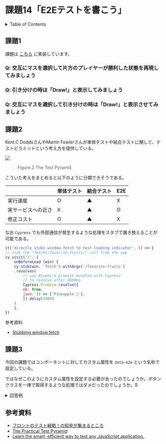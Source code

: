 # 課題14「E2Eテストを書こう」

<!-- START doctoc generated TOC please keep comment here to allow auto update -->
<!-- DON'T EDIT THIS SECTION, INSTEAD RE-RUN doctoc TO UPDATE -->
<details>
<summary>Table of Contents</summary>

- [課題1](#%E8%AA%B2%E9%A1%8C1)
  - [Q: 交互にマスを選択して片方のプレイヤーが勝利した状態を再現してみましょう](#q-%E4%BA%A4%E4%BA%92%E3%81%AB%E3%83%9E%E3%82%B9%E3%82%92%E9%81%B8%E6%8A%9E%E3%81%97%E3%81%A6%E7%89%87%E6%96%B9%E3%81%AE%E3%83%97%E3%83%AC%E3%82%A4%E3%83%A4%E3%83%BC%E3%81%8C%E5%8B%9D%E5%88%A9%E3%81%97%E3%81%9F%E7%8A%B6%E6%85%8B%E3%82%92%E5%86%8D%E7%8F%BE%E3%81%97%E3%81%A6%E3%81%BF%E3%81%BE%E3%81%97%E3%82%87%E3%81%86)
  - [Q: 引き分けの時は「Draw!」と表示してみましょう](#q-%E5%BC%95%E3%81%8D%E5%88%86%E3%81%91%E3%81%AE%E6%99%82%E3%81%AFdraw%E3%81%A8%E8%A1%A8%E7%A4%BA%E3%81%97%E3%81%A6%E3%81%BF%E3%81%BE%E3%81%97%E3%82%87%E3%81%86)
  - [Q: 交互にマスを選択して引き分けの時は「Draw!」と表示させてみましょう](#q-%E4%BA%A4%E4%BA%92%E3%81%AB%E3%83%9E%E3%82%B9%E3%82%92%E9%81%B8%E6%8A%9E%E3%81%97%E3%81%A6%E5%BC%95%E3%81%8D%E5%88%86%E3%81%91%E3%81%AE%E6%99%82%E3%81%AFdraw%E3%81%A8%E8%A1%A8%E7%A4%BA%E3%81%95%E3%81%9B%E3%81%A6%E3%81%BF%E3%81%BE%E3%81%97%E3%82%87%E3%81%86)
- [課題2](#%E8%AA%B2%E9%A1%8C2)
- [課題3](#%E8%AA%B2%E9%A1%8C3)
- [参考資料](#%E5%8F%82%E8%80%83%E8%B3%87%E6%96%99)

</details>
<!-- END doctoc generated TOC please keep comment here to allow auto update -->

## 課題1

課題は [こちら](https://github.com/KeisukeShimokawa/react-tutorial-typescript) に実装しています。

### Q: 交互にマスを選択して片方のプレイヤーが勝利した状態を再現してみましょう

### Q: 引き分けの時は「Draw!」と表示してみましょう

### Q: 交互にマスを選択して引き分けの時は「Draw!」と表示させてみましょう

## 課題2

Kent.C DoddsさんやMartin Fowlerさんが単体テストや結合テストに関して、テストピラミッドという考え方を提供している。

![](https://martinfowler.com/articles/practical-test-pyramid/testPyramid.png)

> Figure.2 The Test Pyramid

こういた考えをまとめると以下のように分類できそうである。

|                    | 単体テスト | 結合テスト | E2E | 
| ------------------ | ---------- | ---------- | --- | 
| 実行速度           | O          | ▲         | X   | 
| 実サービスへの近さ | X          | ▲         | O   | 
| 修正コスト         | O          | ▲         | X   | 

なお `Cypress` でも外部通信が発生するような処理をスタブで置き換えることが可能である。

```js
it('directly stubs window.fetch to test loading indicator', () => {
// stub the "fetch(/favorite-fruits)" call from the app
cy.visit('/', {
    onBeforeLoad (win) {
    cy.stub(win, 'fetch').withArgs('/favorite-fruits')
    .resolves(
        // use Bluebird promise bundled with Cypress
        // to resolve after 2000ms
        Cypress.Promise.resolve({
        ok: true,
        json: () => ['Pineapple 🍍'],
        }).delay(2000)
    )
    },
})
```

参考資料

- [Stubbing window.fetch](https://github.com/cypress-io/cypress-example-recipes/tree/master/examples/stubbing-spying__window-fetch)

## 課題3

今回の課題ではコンポーネントに対してカスタム属性を `data-e2e` という名称で設定している。

ではなぜこのようにカスタム属性を設定する必要があったのでしょうか。ボタンクラスを一律で取得するような処理ではダメだったのでしょうか。ß

<details>
<summary>回答例</summary>

HTMLタグに設定する `class` や `id` は、あくまでも構造化させたHTMLに対してCSSやJavaScriptで制御するために使用されている。

そのためCypressでこれらの要素を使用している場合、テスト以外の要因（デザイン変更など）で変更される可能性がありテストが安定しないため、Cypressでは `data-*` のように専用の属性を付与することがBest Practiceとして提案されている。

- [Selecting Element](https://docs.cypress.io/guides/references/best-practices.html#Selecting-Elements)

公式サイトで提供されている [Real World App (RWA)](https://github.com/cypress-io/cypress-realworld-app/blob/develop/cypress/support/commands.ts) ではこのBest Practiceに従った自作コマンドを作成する手順が紹介されている。

この場合、以下のように自作コマンドを作成してカスタム属性をあらかじめ定義する。

```js
Cypress.Commands.add("getBySel", (selector, ...args) => {
  return cy.get(`[data-test=${selector}]`, ...args);
});
```

このコマンドを使用すれば、いちいちカスタム属性の名称を指定することなく、属性名のみを指定すればいいだけになる。

```js
// "[data-test=signin-username]"と同じ
cy.getBySel("signin-username").type(username);

// "[data-test=signin-password]"と同じ
cy.getBySel("signin-password").type(password);
```

</details>

## 参考資料

- [フロントのテスト戦略！の知見が集まるところ](https://zenn.dev/seya/scraps/6f930e359d6a7c)
- [The Practical Test Pyramid](https://martinfowler.com/articles/practical-test-pyramid.html)
- [Learn the smart, efficient way to test any JavaScript application.](https://testingjavascript.com/)